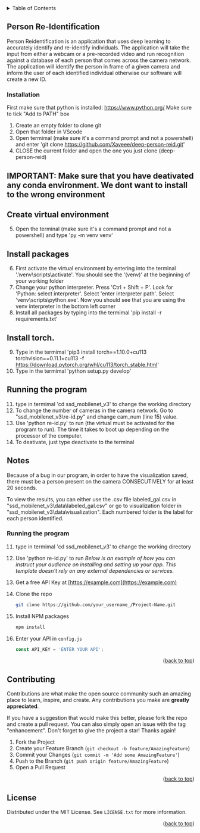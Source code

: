 <!-- TABLE OF CONTENTS -->
<details>
  <summary>Table of Contents</summary>
  <ol>
    <li>
      <a href="#about-the-project">About The Project</a>
      <ul>
        <li><a href="#built-with">Built With</a></li>
      </ul>
    </li>
    <li>
      <a href="#getting-started">Getting Started</a>
      <ul>
        <li><a href="#prerequisites">Prerequisites</a></li>
        <li><a href="#installation">Installation</a></li>
      </ul>
    </li>
    <li><a href="#usage">Usage</a></li>
    <li><a href="#roadmap">Roadmap</a></li>
    <li><a href="#contributing">Contributing</a></li>
    <li><a href="#license">License</a></li>
    <li><a href="#contact">Contact</a></li>
    <li><a href="#acknowledgments">Acknowledgments</a></li>
  </ol>
</details>



<!-- ABOUT THE PROJECT -->
## Person Re-Identification

Person Reidentification is an application that uses deep learning to accurately identify and re-identify individuals. The application will take the input from either a webcam or a pre-recorded video and run recognition against a database of each person that comes across the camera network. The application will identify the person in frame of a given camera and inform the user of each identified individual otherwise our software will create a new ID.

<!-- GETTING STARTED -->
### Installation
First make sure that python is installed: https://www.python.org/
Make sure to tick "Add to PATH" box

1. Create an empty folder to clone git
2. Open that folder in VScode
3. Open termimal (make sure it's a command prompt and not a powershell) and enter 'git clone https://github.com/Xaveee/deep-person-reid.git'
4. CLOSE the current folder and open the one you just clone (deep-person-reid)

## IMPORTANT: Make sure that you have deativated any conda environment. We dont want to install to the wrong environment

## Create virtual environment
5. Open the terminal (make sure it's a command prompt and not a powershell) and type 'py -m venv venv'
## Install packages
6. First activate the virtual environment by entering into the terminal '.\venv\scripts\activate'. You should see the '(venv)' at the beginning of your working folder
7. Change your python interpreter. Press 'Ctrl + Shift + P'. Look for 'Python: select interpreter'. Select 'enter interpreter path'. Select 'venv\scripts\python.exe'. Now you should see that you are using the venv interpreter in the bottom left corner
8. Install all packages by typing into the termimal 'pip install -r requirements.txt'
## Install torch. 
9. Type in the termimal 'pip3 install torch==1.10.0+cu113 torchvision==0.11.1+cu113 -f https://download.pytorch.org/whl/cu113/torch_stable.html'
10. Type in the termimal 'python setup.py develop'

## Running the program
11. type in termimal 'cd ssd_mobilenet_v3' to change the working directory
12. To change the number of cameras in the camera network. Go to "ssd_mobilenet_v3\re-id.py" and change cam_num (line 15) value.
13. Use 'python re-id.py' to run (the virtual must be activated for the program to run). The time it takes to boot up depending on the processor of the computer.
14. To deativate, just type deactivate to the terminal


## Notes
Because of a bug in our program, in order to have the visualization saved, there must be a person present on the camera CONSECUTIVELY for at least 20 seconds.

To view the results, you can either use the .csv file labeled_gal.csv in "ssd_mobilenet_v3\data\labeled_gal.csv" or go to visualization folder in "ssd_mobilenet_v3\data\visualization". Each numbered folder is the label for each person identified.



### Running the program
11. type in termimal 'cd ssd_mobilenet_v3' to change the working directory
12. Use 'python re-id.py' to run
_Below is an example of how you can instruct your audience on installing and setting up your app. This template doesn't rely on any external dependencies or services._

1. Get a free API Key at [https://example.com](https://example.com)
2. Clone the repo
   ```sh
   git clone https://github.com/your_username_/Project-Name.git
   ```
3. Install NPM packages
   ```sh
   npm install
   ```
4. Enter your API in `config.js`
   ```js
   const API_KEY = 'ENTER YOUR API';
   ```

<p align="right">(<a href="#top">back to top</a>)</p>

<!-- CONTRIBUTING -->
## Contributing

Contributions are what make the open source community such an amazing place to learn, inspire, and create. Any contributions you make are **greatly appreciated**.

If you have a suggestion that would make this better, please fork the repo and create a pull request. You can also simply open an issue with the tag "enhancement".
Don't forget to give the project a star! Thanks again!

1. Fork the Project
2. Create your Feature Branch (`git checkout -b feature/AmazingFeature`)
3. Commit your Changes (`git commit -m 'Add some AmazingFeature'`)
4. Push to the Branch (`git push origin feature/AmazingFeature`)
5. Open a Pull Request

<p align="right">(<a href="#top">back to top</a>)</p>



<!-- LICENSE -->
## License

Distributed under the MIT License. See `LICENSE.txt` for more information.

<p align="right">(<a href="#top">back to top</a>)</p>






<!-- MARKDOWN LINKS & IMAGES -->
<!-- https://www.markdownguide.org/basic-syntax/#reference-style-links -->
[contributors-shield]: https://img.shields.io/github/contributors/othneildrew/Best-README-Template.svg?style=for-the-badge
[contributors-url]: https://github.com/othneildrew/Best-README-Template/graphs/contributors
[forks-shield]: https://img.shields.io/github/forks/othneildrew/Best-README-Template.svg?style=for-the-badge
[forks-url]: https://github.com/othneildrew/Best-README-Template/network/members
[stars-shield]: https://img.shields.io/github/stars/othneildrew/Best-README-Template.svg?style=for-the-badge
[stars-url]: https://github.com/othneildrew/Best-README-Template/stargazers
[issues-shield]: https://img.shields.io/github/issues/othneildrew/Best-README-Template.svg?style=for-the-badge
[issues-url]: https://github.com/othneildrew/Best-README-Template/issues
[license-shield]: https://img.shields.io/github/license/othneildrew/Best-README-Template.svg?style=for-the-badge
[license-url]: https://github.com/othneildrew/Best-README-Template/blob/master/LICENSE.txt
[linkedin-shield]: https://img.shields.io/badge/-LinkedIn-black.svg?style=for-the-badge&logo=linkedin&colorB=555
[linkedin-url]: https://linkedin.com/in/othneildrew
[product-screenshot]: images/screenshot.png
